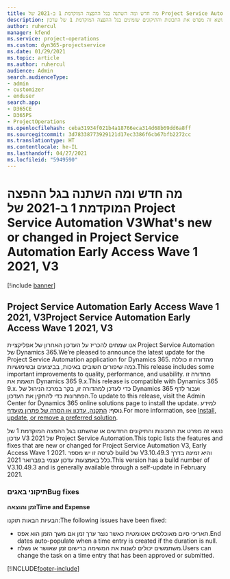 ```yaml
---
title: מה חדש ומה השתנה בגל ההפצה המוקדמת 1 ב-2021 של Project Service Automation V3
description: נושא זה מפרט את התכונות והתיקונים שזמינים בגל ההפצה המוקדמת 1 של עדכון V3 2021 של Project Service Automation.
author: ruhercul
manager: kfend
ms.service: project-operations
ms.custom: dyn365-projectservice
ms.date: 01/29/2021
ms.topic: article
ms.author: ruhercul
audience: Admin
search.audienceType:
- admin
- customizer
- enduser
search.app:
- D365CE
- D365PS
- ProjectOperations
ms.openlocfilehash: ceba31934f021b4a18766eca314d68b69dd6a8ff
ms.sourcegitcommit: 3d78338773929121d17ec3386f6cb67bfb2272cc
ms.translationtype: HT
ms.contentlocale: he-IL
ms.lasthandoff: 04/27/2021
ms.locfileid: "5949590"
---
```

# <a name="whats-new-or-changed-in-project-service-automation-early-access-wave-1-2021-v3"></a><span data-ttu-id="06873-103">מה חדש ומה השתנה בגל ההפצה המוקדמת 1 ב-2021 של Project Service Automation V3</span><span class="sxs-lookup"><span data-stu-id="06873-103">What's new or changed in Project Service Automation Early Access Wave 1 2021, V3</span></span>

[!include [banner](../includes/psa-now-project-operations.md)]

## <a name="project-service-automation-early-access-wave-1-2021-v3"></a><span data-ttu-id="06873-104">Project Service Automation Early Access Wave 1 2021, V3</span><span class="sxs-lookup"><span data-stu-id="06873-104">Project Service Automation Early Access Wave 1 2021, V3</span></span>

<span data-ttu-id="06873-105">אנו שמחים להכריז על העדכון האחרון של אפליקציית Project Service Automation של Dynamics 365.</span><span class="sxs-lookup"><span data-stu-id="06873-105">We’re pleased to announce the latest update for the Project Service Automation application for Dynamics 365.</span></span> <span data-ttu-id="06873-106">מהדורה זו כוללת כמה שיפורים חשובים באיכות, בביצועים ובשימושיות.</span><span class="sxs-lookup"><span data-stu-id="06873-106">This release includes some important improvements to quality, performance, and usability.</span></span> <span data-ttu-id="06873-107">מהדורה זו תואמת את Dynamics 365 9.x.</span><span class="sxs-lookup"><span data-stu-id="06873-107">This release is compatible with Dynamics 365 9.x.</span></span> <span data-ttu-id="06873-108">כדי לעדכן למהדורה זו, בקר במרכז הניהול של Dynamics 365 ועבור לדף הפתרונות כדי להתקין את העדכון.</span><span class="sxs-lookup"><span data-stu-id="06873-108">To update to this release, visit the Admin Center for Dynamics 365 online solutions page to install the update.</span></span> <span data-ttu-id="06873-109">למידע נוסף: [התקנה, עדכון או הסרה של פתרון מועדף](/power-platform/admin/install-remove-preferred-solution).</span><span class="sxs-lookup"><span data-stu-id="06873-109">For more information, see [Install, update, or remove a preferred solution](/power-platform/admin/install-remove-preferred-solution).</span></span>

<span data-ttu-id="06873-110">נושא זה מפרט את התכונות והתיקונים החדשים או שהשתנו בגל ההפצה המוקדמת 1 של עדכון V3 2021 של Project Service Automation.</span><span class="sxs-lookup"><span data-stu-id="06873-110">This topic lists the features and fixes that are new or changed for Project Service Automation V3, Early Access Wave 1 2021.</span></span> <span data-ttu-id="06873-111">לגרסה זו יש מספר build של V3.10.49.3 והיא זמינה בדרך כלל באמצעות עדכון עצמי בפברואר 2021.</span><span class="sxs-lookup"><span data-stu-id="06873-111">This version has a build number of V3.10.49.3 and is generally available through a self-update in February 2021.</span></span>


### <a name="bug-fixes"></a><span data-ttu-id="06873-112">תיקוני באגים</span><span class="sxs-lookup"><span data-stu-id="06873-112">Bug fixes</span></span>

<span data-ttu-id="06873-113">**זמן והוצאה**</span><span class="sxs-lookup"><span data-stu-id="06873-113">**Time and Expense**</span></span>

<span data-ttu-id="06873-114">הבעיות הבאות תוקנו:</span><span class="sxs-lookup"><span data-stu-id="06873-114">The following issues have been fixed:</span></span>

- <span data-ttu-id="06873-115">תאריכי סיום מאוכלסים אוטומטית כאשר נוצר ערך זמן אם משך הזמן הוא אפס.</span><span class="sxs-lookup"><span data-stu-id="06873-115">End dates auto-populate when a time entry is created if the duration is null.</span></span>
- <span data-ttu-id="06873-116">משתמשים יכולים לשנות את המשימה ברישום זמן שאושר או נשלח.</span><span class="sxs-lookup"><span data-stu-id="06873-116">Users can change the task on a time entry that has been approved or submitted.</span></span>


[!INCLUDE[footer-include](../includes/footer-banner.md)]